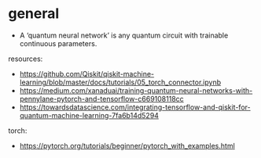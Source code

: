 # general 
- A ‘quantum neural network’ is any quantum circuit with trainable continuous parameters.


resources: 
- https://github.com/Qiskit/qiskit-machine-learning/blob/master/docs/tutorials/05_torch_connector.ipynb
- https://medium.com/xanaduai/training-quantum-neural-networks-with-pennylane-pytorch-and-tensorflow-c669108118cc 
- https://towardsdatascience.com/integrating-tensorflow-and-qiskit-for-quantum-machine-learning-7fa6b14d5294 

torch: 
- https://pytorch.org/tutorials/beginner/pytorch_with_examples.html 
